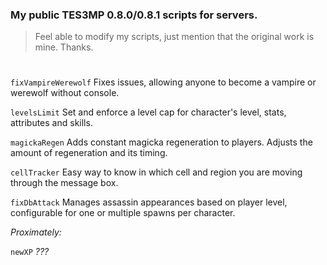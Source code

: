 ### My public TES3MP 0.8.0/0.8.1 scripts for servers.
> Feel able to modify my scripts, just mention that the original work is mine. Thanks.
#

```fixVampireWerewolf``` Fixes issues, allowing anyone to become a vampire or werewolf without console.

```levelsLimit``` Set and enforce a level cap for character's level, stats, attributes and skills.

```magickaRegen``` Adds constant magicka regeneration to players. Adjusts the amount of regeneration and its timing.

```cellTracker``` Easy way to know in which cell and region you are moving through the message box.

```fixDbAttack``` Manages assassin appearances based on player level, configurable for one or multiple spawns per character.

*Proximately:*

```newXP``` *???*

